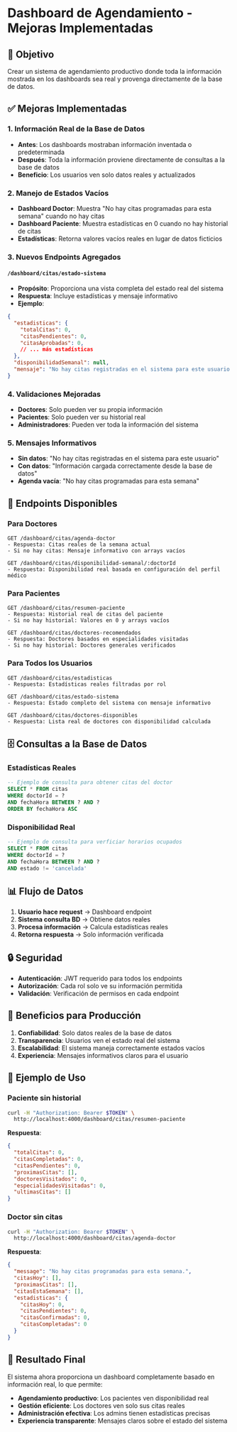# Dashboard de Agendamiento - Mejoras Implementadas

## 🎯 Objetivo
Crear un sistema de agendamiento productivo donde toda la información mostrada en los dashboards sea real y provenga directamente de la base de datos.

## ✅ Mejoras Implementadas

### 1. **Información Real de la Base de Datos**
- **Antes**: Los dashboards mostraban información inventada o predeterminada
- **Después**: Toda la información proviene directamente de consultas a la base de datos
- **Beneficio**: Los usuarios ven solo datos reales y actualizados

### 2. **Manejo de Estados Vacíos**
- **Dashboard Doctor**: Muestra "No hay citas programadas para esta semana" cuando no hay citas
- **Dashboard Paciente**: Muestra estadísticas en 0 cuando no hay historial de citas
- **Estadísticas**: Retorna valores vacíos reales en lugar de datos ficticios

### 3. **Nuevos Endpoints Agregados**

#### `/dashboard/citas/estado-sistema`
- **Propósito**: Proporciona una vista completa del estado real del sistema
- **Respuesta**: Incluye estadísticas y mensaje informativo
- **Ejemplo**:
```json
{
  "estadisticas": {
    "totalCitas": 0,
    "citasPendientes": 0,
    "citasAprobadas": 0,
    // ... más estadísticas
  },
  "disponibilidadSemanal": null,
  "mensaje": "No hay citas registradas en el sistema para este usuario."
}
```

### 4. **Validaciones Mejoradas**
- **Doctores**: Solo pueden ver su propia información
- **Pacientes**: Solo pueden ver su historial real
- **Administradores**: Pueden ver toda la información del sistema

### 5. **Mensajes Informativos**
- **Sin datos**: "No hay citas registradas en el sistema para este usuario"
- **Con datos**: "Información cargada correctamente desde la base de datos"
- **Agenda vacía**: "No hay citas programadas para esta semana"

## 🔧 Endpoints Disponibles

### Para Doctores
```
GET /dashboard/citas/agenda-doctor
- Respuesta: Citas reales de la semana actual
- Si no hay citas: Mensaje informativo con arrays vacíos

GET /dashboard/citas/disponibilidad-semanal/:doctorId
- Respuesta: Disponibilidad real basada en configuración del perfil médico
```

### Para Pacientes
```
GET /dashboard/citas/resumen-paciente
- Respuesta: Historial real de citas del paciente
- Si no hay historial: Valores en 0 y arrays vacíos

GET /dashboard/citas/doctores-recomendados
- Respuesta: Doctores basados en especialidades visitadas
- Si no hay historial: Doctores generales verificados
```

### Para Todos los Usuarios
```
GET /dashboard/citas/estadisticas
- Respuesta: Estadísticas reales filtradas por rol

GET /dashboard/citas/estado-sistema
- Respuesta: Estado completo del sistema con mensaje informativo

GET /dashboard/citas/doctores-disponibles
- Respuesta: Lista real de doctores con disponibilidad calculada
```

## 🗄️ Consultas a la Base de Datos

### Estadísticas Reales
```sql
-- Ejemplo de consulta para obtener citas del doctor
SELECT * FROM citas 
WHERE doctorId = ? 
AND fechaHora BETWEEN ? AND ?
ORDER BY fechaHora ASC
```

### Disponibilidad Real
```sql
-- Ejemplo de consulta para verficiar horarios ocupados
SELECT * FROM citas 
WHERE doctorId = ? 
AND fechaHora BETWEEN ? AND ?
AND estado != 'cancelada'
```

## 📊 Flujo de Datos

1. **Usuario hace request** → Dashboard endpoint
2. **Sistema consulta BD** → Obtiene datos reales
3. **Procesa información** → Calcula estadísticas reales
4. **Retorna respuesta** → Solo información verificada

## 🔒 Seguridad

- **Autenticación**: JWT requerido para todos los endpoints
- **Autorización**: Cada rol solo ve su información permitida
- **Validación**: Verificación de permisos en cada endpoint

## 🚀 Beneficios para Producción

1. **Confiabilidad**: Solo datos reales de la base de datos
2. **Transparencia**: Usuarios ven el estado real del sistema
3. **Escalabilidad**: El sistema maneja correctamente estados vacíos
4. **Experiencia**: Mensajes informativos claros para el usuario

## 📝 Ejemplo de Uso

### Paciente sin historial
```bash
curl -H "Authorization: Bearer $TOKEN" \
  http://localhost:4000/dashboard/citas/resumen-paciente
```

**Respuesta**:
```json
{
  "totalCitas": 0,
  "citasCompletadas": 0,
  "citasPendientes": 0,
  "proximasCitas": [],
  "doctoresVisitados": 0,
  "especialidadesVisitadas": 0,
  "ultimasCitas": []
}
```

### Doctor sin citas
```bash
curl -H "Authorization: Bearer $TOKEN" \
  http://localhost:4000/dashboard/citas/agenda-doctor
```

**Respuesta**:
```json
{
  "message": "No hay citas programadas para esta semana.",
  "citasHoy": [],
  "proximasCitas": [],
  "citasEstaSemana": [],
  "estadisticas": {
    "citasHoy": 0,
    "citasPendientes": 0,
    "citasConfirmadas": 0,
    "citasCompletadas": 0
  }
}
```

## 🎉 Resultado Final

El sistema ahora proporciona un dashboard completamente basado en información real, lo que permite:

- **Agendamiento productivo**: Los pacientes ven disponibilidad real
- **Gestión eficiente**: Los doctores ven solo sus citas reales
- **Administración efectiva**: Los admins tienen estadísticas precisas
- **Experiencia transparente**: Mensajes claros sobre el estado del sistema
